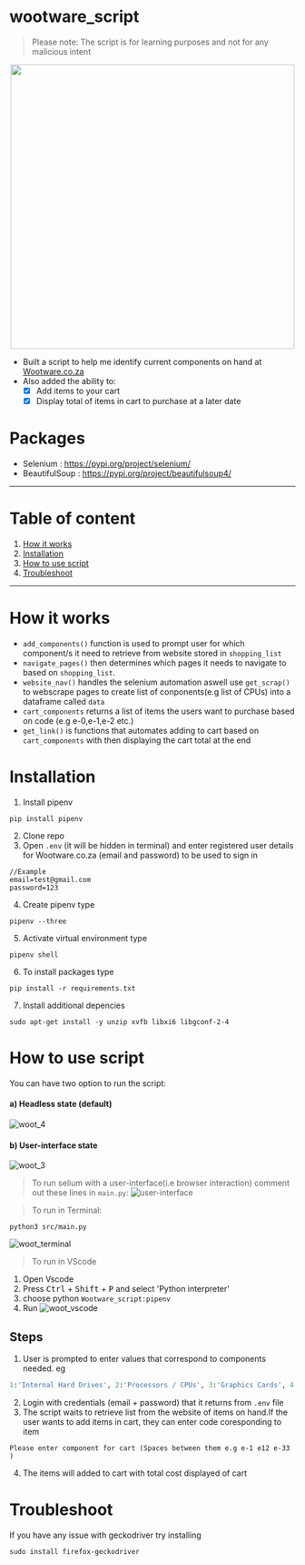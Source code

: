# wootware_script
> Please note: The script is for learning purposes and not for any malicious intent 

<p align="center">
 <img width="500" src=https://user-images.githubusercontent.com/50704452/103077826-3be4c400-45d9-11eb-8883-1c94ca26a649.png>
</p>

 - Built a script to help me identify current components on hand at [Wootware.co.za](https://www.wootware.co.za/)
 - Also added the ability to:
     - [x] Add items to your cart
     - [x] Display total of items in cart to purchase at a later date
# Packages

- Selenium : https://pypi.org/project/selenium/
- BeautifulSoup : https://pypi.org/project/beautifulsoup4/
----
 # Table of content
 1. [How it works](#how-it-works)
 2. [Installation](#installation)
 3. [How to use script](#how-to-use-script)
 4. [Troubleshoot](#Troubleshoot)
----

 # How it works
 - `add_components()` function is used to prompt user for which component/s it need to retrieve from website stored in `shopping_list`
 - `navigate_pages()` then determines which pages it needs to navigate to based on `shopping_list`.  
 - `website_nav()` handles the selenium automation aswell use `get_scrap()` to webscrape pages to create list of conponents(e.g list of CPUs) into a dataframe called `data`
 - `cart_components` returns a list of items the users want to purchase based on code (e.g e-0,e-1,e-2 etc.)
 - `get_link()` is functions that automates adding to cart based on `cart_components` with then displaying the cart total at the end
 

 # Installation
 1. Install pipenv
 ```
 pip install pipenv
 ```
 2. Clone repo
 3. Open `.env` (it will be hidden in terminal) and enter registered user details for Wootware.co.za (email and password) to be used to sign in
```
//Example
email=test@gmail.com
password=123
```
 4. Create pipenv type
 ```
 pipenv --three
 ```
 5. Activate virtual environment type
 ```
 pipenv shell
 ```
 6. To install packages type
``` 
pip install -r requirements.txt
```
7. Install additional depencies
```
sudo apt-get install -y unzip xvfb libxi6 libgconf-2-4
```
 # How to use script
 You can have two option to run the script:
 #### a) Headless state (default)
 ![woot_4](https://user-images.githubusercontent.com/50704452/103755751-fbdd0280-5016-11eb-94e8-2f56953eae63.gif)
 
 
 #### b) User-interface state
  ![woot_3](https://user-images.githubusercontent.com/50704452/103754324-e1a22500-5014-11eb-9538-4d014386df21.gif)
 > To run selium with a user-interface(i.e browser interaction) comment out these lines in `main.py`:
 ![user-interface](https://user-images.githubusercontent.com/50704452/103752538-7eaf8e80-5012-11eb-9cc6-6fce6870e7b5.png)
 
 
 > To run in Terminal:
 ```
python3 src/main.py
 ```
 ![woot_terminal](https://user-images.githubusercontent.com/50704452/103770580-ebd11d00-502e-11eb-9ee1-bb09559df46b.gif)
 
 
 > To run in VScode
 1. Open Vscode 
 2. Press <kbd>Ctrl</kbd> + <kbd>Shift</kbd> + <kbd>P</kbd> and select 'Python interpreter'
 3. choose python `Wootware_script:pipenv`
 4. Run
 ![woot_vscode](https://user-images.githubusercontent.com/50704452/103777087-0d370680-5039-11eb-96c8-d606da7adb99.gif)

 
 
 ## Steps
 1. User is prompted to enter values that correspond to components needed. eg
 ```python 
 1:'Internal Hard Drives', 2:'Processors / CPUs', 3:'Graphics Cards', 4:'Memory / RAM'
 ```
 2. Login with credentials (email + password) that it returns from `.env` file
 3. The script waits to retrieve list from the website of items on hand.If the user wants to add items in cart, they can enter code coresponding to item
 ```
 Please enter component for cart (Spaces between them e.g e-1 e12 e-33 )
 ```
 4. The items will added to cart with total cost displayed of cart
 
#  Troubleshoot
If you have any issue with geckodriver try installing 
```
sudo install firefox-geckodriver
```
